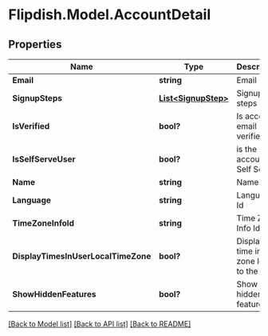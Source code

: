 # Flipdish.Model.AccountDetail
## Properties

Name | Type | Description | Notes
------------ | ------------- | ------------- | -------------
**Email** | **string** | Email | [optional] 
**SignupSteps** | [**List&lt;SignupStep&gt;**](SignupStep.md) | Signup steps | [optional] 
**IsVerified** | **bool?** | Is account email verified | [optional] 
**IsSelfServeUser** | **bool?** | is the account a Self Server | [optional] 
**Name** | **string** | Name | [optional] 
**Language** | **string** | Language Id | [optional] 
**TimeZoneInfoId** | **string** | Time Zone Info Id | [optional] 
**DisplayTimesInUserLocalTimeZone** | **bool?** | Display the time in time zone local to the user | [optional] 
**ShowHiddenFeatures** | **bool?** | Show hidden features | [optional] 

[[Back to Model list]](../README.md#documentation-for-models) [[Back to API list]](../README.md#documentation-for-api-endpoints) [[Back to README]](../README.md)

